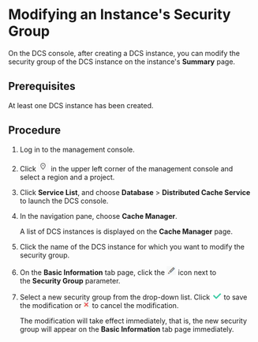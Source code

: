 # Modifying an Instance's Security Group<a name="en-us_topic_0090660997"></a>

On the DCS console, after creating a DCS instance, you can modify the security group of the DCS instance on the instance's  **Summary**  page.

## Prerequisites<a name="en-us_topic_0088862215_section34216874"></a>

At least one DCS instance has been created.

## Procedure<a name="en-us_topic_0088862215_section186301343171317"></a>

1.  Log in to the management console.
2.  Click  ![](figures/project.png) in the upper left corner of the management console and select a region and a project.
3.  Click  **Service List**, and choose **Database** \> **Distributed Cache Service**  to launch the DCS console.
4.  In the navigation pane, choose  **Cache Manager**.

    A list of DCS instances is displayed on the  **Cache Manager**  page.

5.  Click the name of the DCS instance for which you want to modify the security group.
6.  On the **Basic Information** tab page, click the ![](figures/icon-edit.png) icon next to the **Security Group**  parameter.
7.  Select a new security group from the drop-down list. Click  ![](figures/icon-right.png)  to save the modification or ![](figures/icon-delete.png)  to cancel the modification.

    The modification will take effect immediately, that is, the new security group will appear on the  **Basic Information**  tab page immediately.


